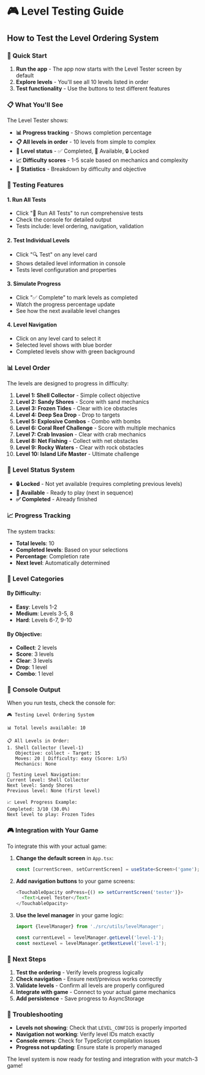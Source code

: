 # 🎮 Level Testing Guide

## How to Test the Level Ordering System

### 🚀 Quick Start

1. **Run the app** - The app now starts with the Level Tester screen by default
2. **Explore levels** - You'll see all 10 levels listed in order
3. **Test functionality** - Use the buttons to test different features

### 📋 What You'll See

The Level Tester shows:

- **📊 Progress tracking** - Shows completion percentage
- **📋 All levels in order** - 10 levels from simple to complex
- **🎯 Level status** - ✅ Completed, 🎯 Available, 🔒 Locked
- **📈 Difficulty scores** - 1-5 scale based on mechanics and complexity
- **🎲 Statistics** - Breakdown by difficulty and objective

### 🧪 Testing Features

#### 1. **Run All Tests**

- Click "🧪 Run All Tests" to run comprehensive tests
- Check the console for detailed output
- Tests include: level ordering, navigation, validation

#### 2. **Test Individual Levels**

- Click "🔍 Test" on any level card
- Shows detailed level information in console
- Tests level configuration and properties

#### 3. **Simulate Progress**

- Click "✅ Complete" to mark levels as completed
- Watch the progress percentage update
- See how the next available level changes

#### 4. **Level Navigation**

- Click on any level card to select it
- Selected level shows with blue border
- Completed levels show with green background

### 📊 Level Order

The levels are designed to progress in difficulty:

1. **Level 1: Shell Collector** - Simple collect objective
2. **Level 2: Sandy Shores** - Score with sand mechanics
3. **Level 3: Frozen Tides** - Clear with ice obstacles
4. **Level 4: Deep Sea Drop** - Drop to targets
5. **Level 5: Explosive Combos** - Combo with bombs
6. **Level 6: Coral Reef Challenge** - Score with multiple mechanics
7. **Level 7: Crab Invasion** - Clear with crab mechanics
8. **Level 8: Net Fishing** - Collect with net obstacles
9. **Level 9: Rocky Waters** - Clear with rock obstacles
10. **Level 10: Island Life Master** - Ultimate challenge

### 🎯 Level Status System

- **🔒 Locked** - Not yet available (requires completing previous levels)
- **🎯 Available** - Ready to play (next in sequence)
- **✅ Completed** - Already finished

### 📈 Progress Tracking

The system tracks:

- **Total levels**: 10
- **Completed levels**: Based on your selections
- **Percentage**: Completion rate
- **Next level**: Automatically determined

### 🎲 Level Categories

#### By Difficulty:

- **Easy**: Levels 1-2
- **Medium**: Levels 3-5, 8
- **Hard**: Levels 6-7, 9-10

#### By Objective:

- **Collect**: 2 levels
- **Score**: 3 levels
- **Clear**: 3 levels
- **Drop**: 1 level
- **Combo**: 1 level

### 🔧 Console Output

When you run tests, check the console for:

```
🎮 Testing Level Ordering System

📊 Total levels available: 10

📋 All Levels in Order:
1. Shell Collector (level-1)
   Objective: collect - Target: 15
   Moves: 20 | Difficulty: easy (Score: 1/5)
   Mechanics: None

🧭 Testing Level Navigation:
Current level: Shell Collector
Next level: Sandy Shores
Previous level: None (first level)

📈 Level Progress Example:
Completed: 3/10 (30.0%)
Next level to play: Frozen Tides
```

### 🎮 Integration with Your Game

To integrate this with your actual game:

1. **Change the default screen** in `App.tsx`:

   ```typescript
   const [currentScreen, setCurrentScreen] = useState<Screen>('game'); // Change back to 'game'
   ```

2. **Add navigation buttons** to your game screens:

   ```typescript
   <TouchableOpacity onPress={() => setCurrentScreen('tester')}>
     <Text>Level Tester</Text>
   </TouchableOpacity>
   ```

3. **Use the level manager** in your game logic:

   ```typescript
   import {levelManager} from './src/utils/levelManager';

   const currentLevel = levelManager.getLevel('level-1');
   const nextLevel = levelManager.getNextLevel('level-1');
   ```

### 🎯 Next Steps

1. **Test the ordering** - Verify levels progress logically
2. **Check navigation** - Ensure next/previous works correctly
3. **Validate levels** - Confirm all levels are properly configured
4. **Integrate with game** - Connect to your actual game mechanics
5. **Add persistence** - Save progress to AsyncStorage

### 🐛 Troubleshooting

- **Levels not showing**: Check that `LEVEL_CONFIGS` is properly imported
- **Navigation not working**: Verify level IDs match exactly
- **Console errors**: Check for TypeScript compilation issues
- **Progress not updating**: Ensure state is properly managed

The level system is now ready for testing and integration with your match-3 game!
